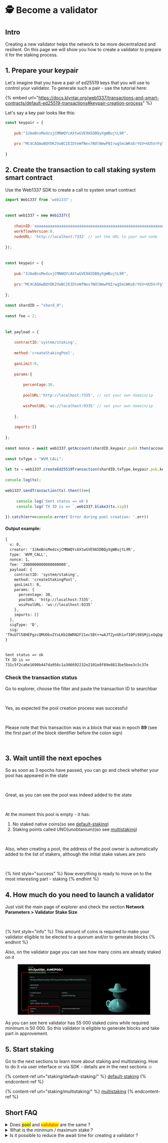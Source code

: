 # 🕵️ Become a validator

## Intro

Creating a new validator helps the network to be more decentralized and resilient. On this page we will show you how to create a validator to prepare it for the staking process.

## 1. Prepare your keypair

Let's imagine that you have a pair of ed25519 keys that you will use to control your validator. To generate such a pair - use the tutorial here:

{% embed url="https://docs.klyntar.org/web1337/transactions-and-smart-contracts/default-ed25519-transactions#keypair-creation-process" %}

Let's say a key pair looks like this:

```javascript
const keypair = {

    pub:"3JAeBnsMedzxjCMNWQYcAXtwGVE9A5DBQyXgWBujtL9R",

    prv:"MC4CAQAwBQYDK2VwBCIEIDteWfNev7NOlNmwP8Irwg5miWKoErYGV+UU5VrFgYev"

}
```

## 2. Create the transaction to call staking system smart contract

Use the Web1337 SDK to create a call to system smart contract

```javascript
import Web1337 from 'web1337';


const web1337 = new Web1337({

    chainID:'aaaaaaaaaaaaaaaaaaaaaaaaaaaaaaaaaaaaaaaaaaaaaaaaaaaaaaaaaaaaaaaa',
    workflowVersion:0,
    nodeURL: 'http://localhost:7332' // set the URL to your own node

});


const keypair = {

    pub:"3JAeBnsMedzxjCMNWQYcAXtwGVE9A5DBQyXgWBujtL9R",

    prv:"MC4CAQAwBQYDK2VwBCIEIDteWfNev7NOlNmwP8Irwg5miWKoErYGV+UU5VrFgYev"

};

const shardID = "shard_0";

const fee = 2;


let payload = {

    contractID:'system/staking',

    method:'createStakingPool',

    gasLimit:0,

    params:{
        
        percentage:30,
        
        poolURL:'http://localhost:7335', // set your own domain/ip
        
        wssPoolURL:'ws://localhost:9335' // set your own domain/ip

    },

    imports:[]

};

const nonce = await web1337.getAccount(shardID,keypair.pub).then(account=>account.nonce+1);

const txType = "WVM_CALL";

let tx = web1337.createEd25519Transaction(shardID,txType,keypair.pub,keypair.prv,nonce,fee,payload);

console.log(tx);

web1337.sendTransaction(tx).then(()=>{

     console.log('Sent status => ok')
     console.log(`TX ID is => `,web1337.blake3(tx.sig))

}).catch(err=>console.error('Error during pool creation: ',err))
```

#### Output example:

```code-runner-output
{
  v: 0,
  creator: '3JAeBnsMedzxjCMNWQYcAXtwGVE9A5DBQyXgWBujtL9R',
  type: 'WVM_CALL',
  nonce: 1,
  fee: '2000000000000000000',
  payload: {
    contractID: 'system/staking',
    method: 'createStakingPool',
    gasLimit: 0,
    params: {
      percentage: 30,
      poolURL: 'http://localhost:7335',
      wssPoolURL: 'ws://localhost:9335'
    },
    imports: []
  },
  sigType: 'D',
  sig: 'T9uU7l58HEPgzcQMUObvZYxLKb28WRN2F21ec5Bt++wAJTZynUh1ofI0Pi98SMjLxOqQqmyLuFimJNaV7zCNDg=='
}


Sent status => ok
TX ID is =>  731c5f2ca6e1690b447da956c1a306692232e2101e8f89e8813be5bee3c5c37e
```

### Check the transaction status

Go to explorer, choose the filter and paste the transaction ID to searchbar

<figure><img src="../.gitbook/assets/image (70).png" alt=""><figcaption></figcaption></figure>

Yes, as expected the pool creation process was successful

<figure><img src="../.gitbook/assets/image (71).png" alt=""><figcaption></figcaption></figure>

Please note that this transaction was in a block that was in epoch **89** (see the first part of the block identifier before the colon sign)

<figure><img src="../.gitbook/assets/image (72).png" alt=""><figcaption></figcaption></figure>

## 3. Wait untill the next epoches

So as soon as 3 epochs have passed, you can go and check whether your pool has appeared in the state

<figure><img src="../.gitbook/assets/image (73).png" alt=""><figcaption></figcaption></figure>

Great, as you can see the pool was indeed added to the state

<figure><img src="../.gitbook/assets/image (74).png" alt=""><figcaption></figcaption></figure>

At the moment this pool is empty - it has:

1. No staked native coins(so see [default-staking](staking/default-staking/ "mention"))
2. Staking points called UNO(unobtanium)(so see [multistaking](staking/multistaking/ "mention"))

<figure><img src="../.gitbook/assets/image (76).png" alt=""><figcaption></figcaption></figure>

Also, when creating a pool, the address of the pool owner is automatically added to the list of stakers, although the initial stake values ​​are zero

<figure><img src="../.gitbook/assets/image (75).png" alt=""><figcaption></figcaption></figure>

{% hint style="success" %}
Now everything is ready to move on to the most interesting part - staking
{% endhint %}

## 4. How much do you need to launch a validator

Just visit the main page of explorer and check the section **Network Parameters > Validator Stake Size**

<figure><img src="../.gitbook/assets/image (4) (1) (1) (1).png" alt=""><figcaption></figcaption></figure>

{% hint style="info" %}
This amount of coins is required to make your validator eligible to be elected to a quorum and/or to generate blocks
{% endhint %}

Also, on the validator page you can see how many coins are already staked on it

<figure><img src="../.gitbook/assets/image (2) (1) (1) (1) (1) (1).png" alt=""><figcaption></figcaption></figure>

As you can see here validator has 55 000 staked coins while required minimum is 50 000. So this validator is eligible to generate blocks and take part in approvement.

## 5. Start staking

Go to the next sections to learn more about staking and multistaking. How to do it via user interface or via SDK - details are in the next sections :relaxed:

{% content-ref url="staking/default-staking/" %}
[default-staking](staking/default-staking/)
{% endcontent-ref %}

{% content-ref url="staking/multistaking/" %}
[multistaking](staking/multistaking/)
{% endcontent-ref %}

## Short FAQ

<details>

<summary>Does <mark style="color:blue;">pool</mark> and <mark style="color:red;">validator</mark> are the same ?</summary>

Yes [✅](https://emojipedia.org/check-mark-button)

</details>

<details>

<summary>What is the minimum / maximum stake ?</summary>

There is no maximum stake, but there's a minumum. You can see this value on the main page of explorer in **Network Parameters** section

![](<../.gitbook/assets/image (6) (1) (1).png>)

</details>

<details>

<summary>Is it possible to reduce the await time for creating a validator ?</summary>

Because of network architecture - <mark style="color:red;">**no**</mark>

</details>

